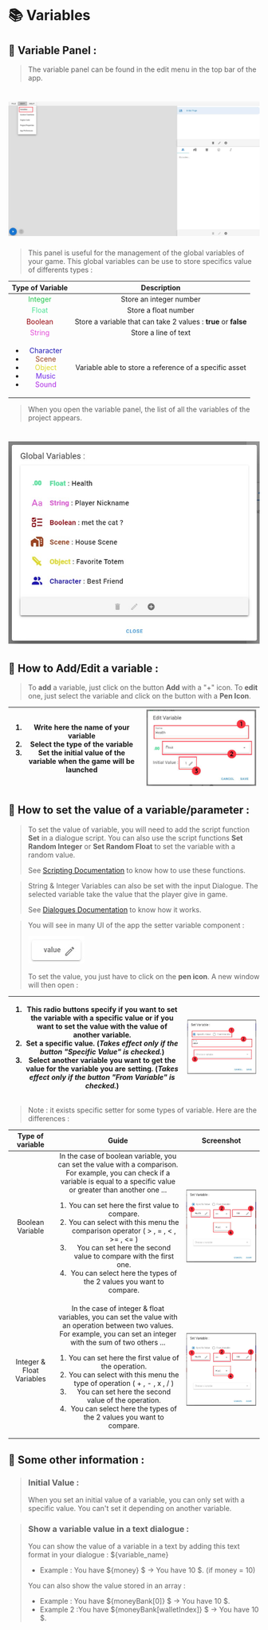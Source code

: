 # 📚 Variables

## 📃 Variable Panel :

>The variable panel can be found in the edit menu in the top bar of the app.

# ![Variable Panel Location](docimg_variablePanelLocation.jpg)

> This panel is useful for the management of the global variables of your game. This global variables can be use to store
> specifics value of differents types :

| Type of Variable  | Description  |
| :---:| :---: |
| <span style="color:#22c74e">Integer</span> | Store an integer number |
| <span style="color:#4de396">Float</span> | Store a float number |
| <span style="color:#94000a">Boolean</span> | Store a variable that can take 2 values : **true** or **false** |
| <span style="color:#e34dd7">String</span> | Store a line of text |
| <ul><li><span style="color:#1f18b5">Character</span></li><li><span style="color:#9c4321">Scene</span></li><li><span style="color:#ded82a">Object</span></li><li><span style="color:#7129e6">Music</span></li><li><span style="color:#ad29e6">Sound</span></li></ul> | Variable able to store a reference of a specific asset |

> When you open the variable panel, the list of all the variables of the project appears.

# ![Variable Panel](docimg_variablePanel.jpg)

## 📌 How to Add/Edit a variable :

> To **add** a variable, just click on the button **Add** with a "+" icon. To **edit** one, just select the variable and click on the button with a **Pen Icon**.


| <ol type="1"><li> Write here the name of your variable </li><li> Select the type of the variable </li><li> Set the initial value of the variable when the game will be launched </li></ol> | ![Edit Variable](docimg_editVariable.jpg) |
|:---:   |:---:   |

## 🔧 How to set the value of a variable/parameter :

> To set the value of variable, you will need to add the script function **Set** in a dialogue script. You can also use the script functions **Set Random Integer** or **Set Random Float** to set the variable with a random value. 
>
>See [Scripting Documentation](https://github.com/yami2200/visualnovelmaker/blob/master/DOC/doc_Scripting.md#variables-) to know how to use these functions.

> String & Integer Variables can also be set with the input Dialogue. The selected variable take the value that the player give in game.
> 
> See [Dialogues Documentation](https://github.com/yami2200/visualnovelmaker/blob/master/DOC/doc_Dialogues.md) to know how it works.

> You will see in many UI of the app the setter variable component :
> 
> ![Variable Panel](docimg_setterVariable.jpg)
> 
> To set the value, you just have to click on the **pen icon**. A new window will then open :

| <ol type="1"><li> This radio buttons specify if you want to set the variable with a specific value or if you want to set the value with the value of another variable. </li><li> Set a specific value. (*Takes effect only if the button "Specific Value" is checked.*) </li><li> Select another variable you want to get the value for the variable you are setting. (*Takes effect only if the button "From Variable" is checked.*) </li></ol> | ![Edit Variable](docimg_setVariable.jpg) |
|:---:   |:---:   |

> Note : it exists specific setter for some types of variable. Here are the differences :

| Type of variable | Guide | Screenshot |
| :---: |:---:   |:---:   |
| Boolean Variable | In the case of boolean variable, you can set the value with a comparison. For example, you can check if a variable is equal to a specific value or greater than another one ... <ol type="1"><li> You can set here the first value to compare. </li><li> You can select with this menu the comparison operator ( > , = , < , >= , <= ) </li><li> You can set here the second value to compare with the first one. </li><li> You can select here the types of the 2 values you want to compare.</li></ol> | ![Edit Variable](docimg_guideBooleanSetter.jpg) |
| Integer & Float Variables | In the case of integer & float variables, you can set the value with an operation between two values. For example, you can set an integer with the sum of two others ... <ol type="1"><li> You can set here the first value of the operation. </li><li> You can select with this menu the type of operation ( + , - , x , / ) </li><li> You can set here the second value of the operation. </li><li> You can select here the types of the 2 values you want to compare.</li></ol> | ![Edit Variable](docimg_guideBooleanSetter.jpg) |

## 📃 Some other information :

> ### Initial Value :
> When you set an initial value of a variable, you can only set with a specific value. You can't set it depending on another variable.

> ### Show a variable value in a text dialogue :
> You can show the value of a variable in a text by adding this text format in your dialogue : ${variable_name}
> - Example : You have ${money} $ -> You have 10 $. (if money = 10)
> 
> You can also show the value stored in an array :
> - Example : You have ${moneyBank[0]} $ -> You have 10 $. 
> - Example 2 :You have ${moneyBank[walletIndex]} $ -> You have 10 $.

